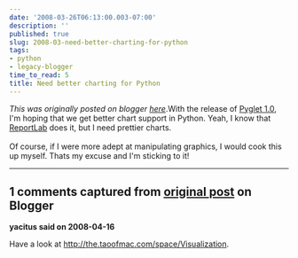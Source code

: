 ```yaml
---
date: '2008-03-26T06:13:00.003-07:00'
description: ''
published: true
slug: 2008-03-need-better-charting-for-python
tags:
- python
- legacy-blogger
time_to_read: 5
title: Need better charting for Python
---
```


*This was originally posted on blogger [here](https://pydanny.blogspot.com/2008/03/need-better-charting-for-python.html)*.With the release of <a href="http://www.pyglet.org">Pyglet 1.0</a>, I'm hoping that we get better chart support in Python.  Yeah, I know that <a href="http://www.reportlab.org">ReportLab</a> does it, but I need prettier charts.<br /><br />Of course, if I were more adept at manipulating graphics, I would cook this up myself.  Thats my excuse and I'm sticking to it!

---

## 1 comments captured from [original post](https://pydanny.blogspot.com/2008/03/need-better-charting-for-python.html) on Blogger

**yacitus said on 2008-04-16**

Have a look at <a href="http://the.taoofmac.com/space/Visualization" rel="nofollow">http://the.taoofmac.com/space/Visualization</a>.

